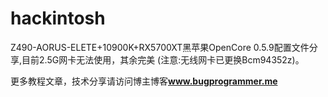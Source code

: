 # hackintosh

Z490-AORUS-ELETE+10900K+RX5700XT黑苹果OpenCore 0.5.9配置文件分享,目前2.5G网卡无法使用，其余完美 (注意:无线网卡已更换Bcm94352z)。

更多教程文章，技术分享请访问博主博客<b><font color=#0099ff>www.bugprogrammer.me</font></b>